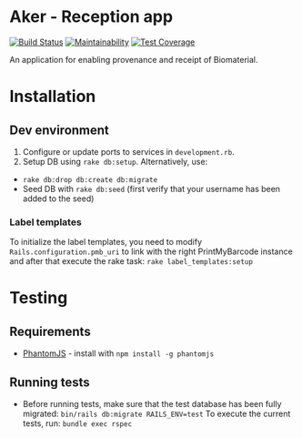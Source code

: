# Aker - Reception app

[![Build Status](https://travis-ci.org/sanger/aker-reception-app.svg?branch=devel)](https://travis-ci.org/sanger/aker-reception-app)
[![Maintainability](https://api.codeclimate.com/v1/badges/2417e4884a4aa5af3041/maintainability)](https://codeclimate.com/github/sanger/aker-reception-app/maintainability)
[![Test Coverage](https://api.codeclimate.com/v1/badges/2417e4884a4aa5af3041/test_coverage)](https://codeclimate.com/github/sanger/aker-reception-app/test_coverage)

An application for enabling provenance and receipt of Biomaterial.

# Installation
## Dev environment
1. Configure or update ports to services in `development.rb`.
2. Setup DB using `rake db:setup`. Alternatively, use:
  * `rake db:drop db:create db:migrate`
  * Seed DB with `rake db:seed` (first verify that your username has been added to the seed)

### Label templates
To initialize the label templates, you need to modify `Rails.configuration.pmb_uri` to link with the right PrintMyBarcode instance and after that execute the rake task: `rake label_templates:setup`

# Testing
## Requirements
* [PhantomJS](http://phantomjs.org/) - install with `npm install -g phantomjs`

## Running tests
* Before running tests, make sure that the test database has been fully migrated: `bin/rails db:migrate RAILS_ENV=test`
To execute the current tests, run: `bundle exec rspec`
